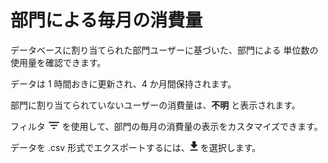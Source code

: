部門による毎月の消費量
======================

データベースに割り当てられた部門ユーザーに基づいた、部門による 単位数の使用量を確認できます。

データは 1 時間おきに更新され、4 か月間保持されます。

部門に割り当てられていないユーザーの消費量は、**不明** と表示されます。

フィルタ ![FilterIcon.png](../Images/FilterIcon.png) を使用して、部門の毎月の消費量の表示をカスタマイズできます。

データを .csv 形式でエクスポートするには、![ConsumptionExport.png](../Images/ConsumptionExport.png) を選択します。
